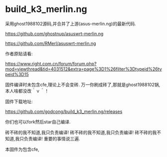 # build_k3_merlin.ng

采用ghost1988102源码,并合并了上游(asus-merlin.ng)的最新代码.


https://github.com/ghostnup/asuswrt-merlin.ng


https://github.com/RMerl/asuswrt-merlin.ng

作者原贴请看:


https://www.right.com.cn/forum/forum.php?mod=viewthread&tid=4031512&extra=page%3D1%26filter%3Dtypeid%26typeid%3D15

固件编译时未包含cfe,理论上不会变砖.
万一你刷成砖了,那就是ghost1988102锅,本人啥都没改＾ｖ＾！


固件下载地址:

https://github.com/godcong/build_k3_merlin.ng/releases

你们也可以fork然后star自己编译.

砖不砖的我不知道,我只负责编译!
砖不砖的我不知道,我只负责编译!
砖不砖的我不知道,我只负责编译!
重要的事情说三遍.

本固件为包含cfe,
